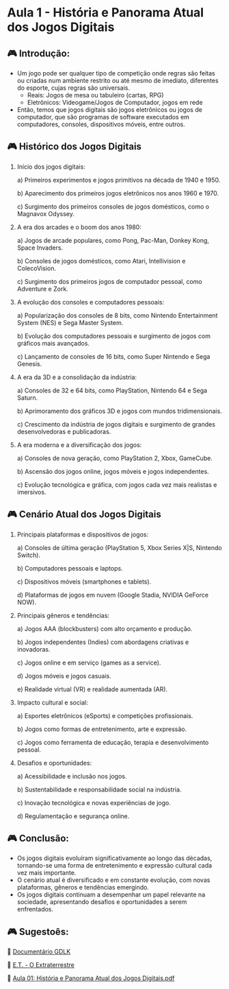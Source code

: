 # Aula 1 - História e Panorama Atual dos Jogos Digitais

## :video_game: Introdução:

- Um jogo pode ser qualquer tipo de competição onde regras são feitas ou criadas num ambiente restrito ou até mesmo de imediato, diferentes do esporte, cujas regras são universais.
  - Reais: Jogos de mesa ou tabuleiro (cartas, RPG)
  - Eletrônicos: Videogame/Jogos de Computador, jogos em rede
- Então, temos que jogos digitais são jogos eletrônicos ou jogos de computador, que são programas de software executados em computadores, consoles, dispositivos móveis, entre outros.

## :video_game: Histórico dos Jogos Digitais
  1. Início dos jogos digitais:
     
      a) Primeiros experimentos e jogos primitivos na década de 1940 e 1950.
     
      b) Aparecimento dos primeiros jogos eletrônicos nos anos 1960 e 1970.
     
      c) Surgimento dos primeiros consoles de jogos domésticos, como o Magnavox Odyssey.
     
  3. A era dos arcades e o boom dos anos 1980:
     
      a) Jogos de arcade populares, como Pong, Pac-Man, Donkey Kong, Space Invaders.
     
      b) Consoles de jogos domésticos, como Atari, Intellivision e ColecoVision.
     
      c) Surgimento dos primeiros jogos de computador pessoal, como Adventure e Zork.
     
  4. A evolução dos consoles e computadores pessoais:
     
     a) Popularização dos consoles de 8 bits, como Nintendo Entertainment System (NES) e Sega Master System.
     
     b) Evolução dos computadores pessoais e surgimento de jogos com gráficos mais avançados.
     
     c) Lançamento de consoles de 16 bits, como Super Nintendo e Sega Genesis.
     
  5. A era da 3D e a consolidação da indústria:
     
     a) Consoles de 32 e 64 bits, como PlayStation, Nintendo 64 e Sega Saturn.
     
     b) Aprimoramento dos gráficos 3D e jogos com mundos tridimensionais.
     
     c) Crescimento da indústria de jogos digitais e surgimento de grandes desenvolvedoras e publicadoras.
     
  6. A era moderna e a diversificação dos jogos:

      a) Consoles de nova geração, como PlayStation 2, Xbox, GameCube.

      b) Ascensão dos jogos online, jogos móveis e jogos independentes.
     
      c) Evolução tecnológica e gráfica, com jogos cada vez mais realistas e imersivos.

## :video_game: Cenário Atual dos Jogos Digitais

1. Principais plataformas e dispositivos de jogos:
   
    a) Consoles de última geração (PlayStation 5, Xbox Series X|S, Nintendo Switch).
    
    b) Computadores pessoais e laptops.
    
    c) Dispositivos móveis (smartphones e tablets).
  
    d) Plataformas de jogos em nuvem (Google Stadia, NVIDIA GeForce NOW).
  
2. Principais gêneros e tendências:
   
    a) Jogos AAA (blockbusters) com alto orçamento e produção.
    
    b) Jogos independentes (Indies) com abordagens criativas e inovadoras.
    
    c) Jogos online e em serviço (games as a service).
    
    d) Jogos móveis e jogos casuais.
    
    e) Realidade virtual (VR) e realidade aumentada (AR).
  
3. Impacto cultural e social:
    
    a) Esportes eletrônicos (eSports) e competições profissionais.
    
    b) Jogos como formas de entretenimento, arte e expressão.
    
    c) Jogos como ferramenta de educação, terapia e desenvolvimento pessoal.
  
4. Desafios e oportunidades:
    
    a) Acessibilidade e inclusão nos jogos.
    
    b) Sustentabilidade e responsabilidade social na indústria.
    
    c) Inovação tecnológica e novas experiências de jogo.
    
    d) Regulamentação e segurança online.

## :video_game: Conclusão:

- Os jogos digitais evoluíram significativamente ao longo das décadas, tornando-se uma forma de entretenimento e expressão cultural cada vez mais importante.
- O cenário atual é diversificado e em constante evolução, com novas plataformas, gêneros e tendências emergindo.
- Os jogos digitais continuam a desempenhar um papel relevante na sociedade, apresentando desafios e oportunidades a serem enfrentados.

## :video_game: Sugestoês:

:space_invader: [Documentário GDLK](https://www.netflix.com/search?q=gdlk&jbv=81019087)

:space_invader: [E.T. - O Extraterrestre](https://www.primevideo.com/dp/amzn1.dv.gti.86ac0f2e-2364-8e52-c91c-ed6ae11922b3?autoplay=0&ref_=atv_cf_strg_wb)

:space_invader: [Aula 01: História e Panorama Atual dos Jogos Digitais.pdf](https://github.com/user-attachments/files/16702997/Aula.01_.Historia.e.Panorama.Atual.dos.Jogos.Digitais.pdf)
